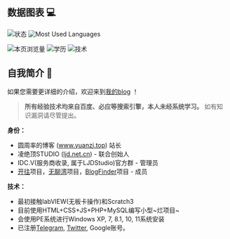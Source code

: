 ## 数据图表 💻
![状态](https://github-readme-stats.vercel.app/api?username=yzl3014&show_icons=true&theme=dark&count_private=true)
![Most Used Languages](https://github-readme-stats.vercel.app/api/top-langs/?username=yzl3014&theme=dark&layout=compact)

![本页浏览量](https://visitor-badge.glitch.me/badge?page_id=github.com/yzl3014&right_color=red)
![学历](https://img.shields.io/static/v1?label=学历&message=初二&color=red")
![技术](https://img.shields.io/static/v1?label=技术&message=IT+And+WEB&color=blue)

## 自我简介 👋
如果您需要更详细的介绍，欢迎来到<a href="https://yuanzj.top/">我的blog</a> ！

> **所有经验技术均来自百度、必应等搜索引擎，本人未经系统学习。** 如有知识漏洞请尽管提出。

**身份：**
 - 圆周率的博客 (www.yuanzj.top) 站长
 - 凌绝顶STUDIO ([ljd.net.cn](https://ljd.net.cn)) - 联合创始人
 - IDC.V(服务商收录, 属于LJDStudio)官方群 - 管理员
 - [开往](https://github.com/travellings-link/travellings)项目，[无聊湾](https://boringbay.com/)项目，[BlogFinder](https://bf.zzxworld.com/)项目 - 成员

**技术：**
 - 最初接触labVIEW(无板卡操作)和Scratch3
 - 目前使用HTML+CSS+JS+PHP+MySQL编写小型~烂项目~
 - 会使用PE系统进行Windows XP, 7, 8.1, 10, 11系统安装
 - 已注册[Telegram](https://t.me/yzl3014), [Twitter](https://twitter.com/yuan_zhoulv/), Google账号。

<!--
**yzl3014/yzl3014** is a ✨ _special_ ✨ repository because its `README.md` (this file) appears on your GitHub profile.

Here are some ideas to get you started:

- 🔭 I’m currently working on ...
- 🌱 I’m currently learning ...
- 👯 I’m looking to collaborate on ...
- 🤔 I’m looking for help with ...
- 💬 Ask me about ...
- 📫 How to reach me: ...
- 😄 Pronouns: ...
- ⚡ Fun fact: ...
-->

